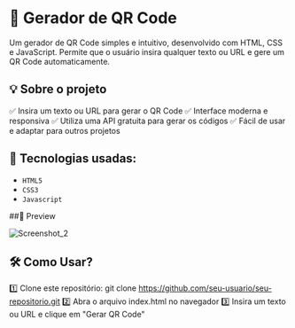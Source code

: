 <h1>📌 Gerador de QR Code</h1>
Um gerador de QR Code simples e intuitivo, desenvolvido com HTML, CSS e JavaScript. Permite que o usuário insira qualquer texto ou URL e gere um QR Code automaticamente.


## 💡 Sobre o projeto
✅ Insira um texto ou URL para gerar o QR Code
✅ Interface moderna e responsiva
✅ Utiliza uma API gratuita para gerar os códigos
✅ Fácil de usar e adaptar para outros projetos


## 🚀 Tecnologias usadas:

- `HTML5`
- `CSS3`
- `Javascript`

##📸 Preview

![Screenshot_2](https://github.com/user-attachments/assets/a002fd96-a88c-4a5d-962a-c678b8cdce6c)


## 🛠 Como Usar?
1️⃣ Clone este repositório:
git clone https://github.com/seu-usuario/seu-repositorio.git
2️⃣ Abra o arquivo index.html no navegador
3️⃣ Insira um texto ou URL e clique em "Gerar QR Code"
